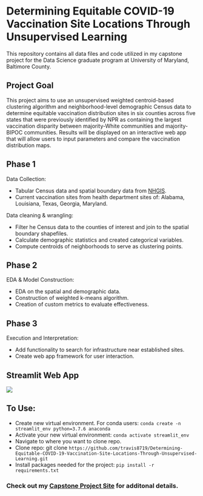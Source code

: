 # Determining Equitable COVID-19 Vaccination Site Locations Through Unsupervised Learning

This repository contains all data files and code utilized in my capstone project for the Data Science graduate program at University of Maryland, Baltimore County.

## Project Goal

This project aims to use an unsupervised weighted centroid-based clustering algorithm and neighborhood-level demographic Census data to determine equitable vaccination distribution sites in six counties across five states that were previously identified by NPR as containing the largest vaccination disparity between majority-White communities and majority-BIPOC communities. Results will be displayed on an interactive web app that will allow users to input parameters and compare the vaccination distribution maps.

## Phase 1
Data Collection: 
*   Tabular Census data and spatial boundary data from [NHGIS](https://www.nhgis.org/).
*   Current vaccination sites from health department sites of: Alabama, Louisiana, Texas, Georgia, Maryland.

Data cleaning & wrangling:
*   Filter he Census data to the counties of interest and join to the spatial boundary shapefiles.
*   Calculate demographic statistics and created categorical variables.
*   Compute centroids of neighborhoods to serve as clustering points. 

## Phase 2
EDA & Model Construction:
*   EDA on the spatial and demographic data.
*   Construction of weighted k-means algorithm.
*   Creation of custom metrics to evaluate effectiveness.

## Phase 3
Execution and Interpretation:
*   Add functionality to search for infrastructure near established sites.
*   Create web app framework for user interaction.


## Streamlit Web App
<img src="https://github.com/travis8719/Determining-Equitable-COVID-19-Vaccination-Site-Locations-Through-Unsupervised-Learning/blob/main/Phase3/webapp.png"/>

## To Use:
*   Create new virtual environment. For conda users: `conda create -n streamlit_env python=3.7.6 anaconda`
*   Activate your new virtual environment: `conda activate streamlit_env`
*   Navigate to where you want to clone repo.
*   Clone repo: git clone `https://github.com/travis8719/Determining-Equitable-COVID-19-Vaccination-Site-Locations-Through-Unsupervised-Learning.git`
*   Install packages needed for the project: `pip install -r requirements.txt`


### Check out my [Capstone Project Site](https://sites.google.com/umbc.edu/data606/spring-21-section-2/travis-twigg) for additonal details.
